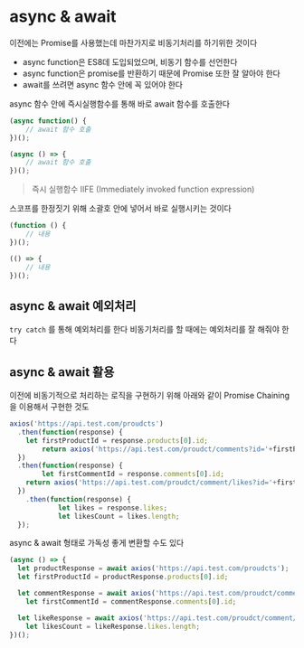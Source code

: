 # async & await

이전에는 Promise를 사용했는데 마찬가지로 비동기처리를 하기위한 것이다

- async function은 ES8데 도입되었으며, 비동기 함수를 선언한다
- async function은 promise를 반환하기 때문에 Promise 또한 잘 알아야 한다
- await를 쓰려면 async 함수 안에 꼭 있어야 한다

async 함수 안에 즉시실행함수를 통해 바로 await 함수를 호출한다

```javascript
(async function() {
	// await 함수 호출
})();

(async () => {
	// await 함수 호출
})();
```

> 즉시 실행함수 IIFE (Immediately invoked function expression)

스코프를 한정짓기 위해 소괄호 안에 넣어서 바로 실행시키는 것이다

```javascript
(function () {
	// 내용
})();

(() => {
	// 내용
})();
```

## async & await 예외처리

`try catch` 를 통해 예외처리를 한다
비동기처리를 할 때에는 예외처리를 잘 해줘야 한다

## async & await 활용

이전에 비동기적으로 처리하는 로직을 구현하기 위해 아래와 같이 Promise Chaining을 이용해서 구현한 것도 

```javascript
axios('https://api.test.com/proudcts')
  .then(function(response) {
    let firstProductId = response.products[0].id;
		return axios('https://api.test.com/proudct/comments?id='+firstProductId);
  })
  .then(function(response) {
		let firstCommentId = response.comments[0].id;
    return axios('https://api.test.com/proudct/comment/likes?id='+firstCommentId)
  })
	.then(function(response) {
			let likes = response.likes;
			let likesCount = likes.length;
  });
```

async & await 형태로 가독성 좋게 변환할 수도 있다

```javascript
(async () => {
  let productResponse = await axios('https://api.test.com/proudcts');
  let firstProductId = productResponse.products[0].id;

  let commentResponse = await axios('https://api.test.com/proudct/comments?id='+firstProductId);
	let firstCommentId = commentResponse.comments[0].id;

  let likeResponse = await axios('https://api.test.com/proudct/comment/likes?id='+firstCommentId);
	let likesCount = likeResponse.likes.length;
})();
```